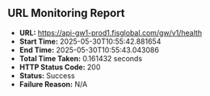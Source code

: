 ## URL Monitoring Report

- **URL:** https://api-gw1-prod1.fisglobal.com/gw/v1/health
- **Start Time:** 2025-05-30T10:55:42.881654
- **End Time:** 2025-05-30T10:55:43.043086
- **Total Time Taken:** 0.161432 seconds
- **HTTP Status Code:** 200
- **Status:** Success
- **Failure Reason:** N/A
